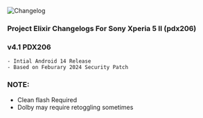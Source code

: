 ![Changelog](https://i.imgur.com/MsgqFFz.png)

### Project Elixir Changelogs For Sony Xperia 5 II (pdx206)

### v4.1 PDX206
```
- Intial Android 14 Release
- Based on Feburary 2024 Security Patch
```

### NOTE:

- Clean flash Required 
- Dolby may require retoggling sometimes

